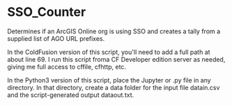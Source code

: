 # SSO_Counter
Determines if an ArcGIS Online org is using SSO and creates a tally from a supplied list of AGO URL prefixes. 

In the ColdFusion version of this script, you'll need to add a full path at about line 69. I run this script froma CF Developer edition server as needed, giving me full access to cffile, cfhttp, etc.

In the Python3 version of this script, place the Jupyter or .py file in any directory. In that directory, create a data folder for the input file datain.csv and the script-generated output dataout.txt.


